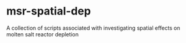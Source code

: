 # msr-spatial-dep
A collection of scripts associated with investigating spatial effects on molten salt reactor depletion
